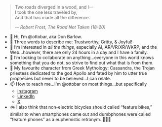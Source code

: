 > Two roads diverged in a wood, and I—<br>
> I took the one less traveled by,<br>
> And that has made all the difference.<br>
> 
> -- <cite>Robert Frost, _The Road Not Taken_ (18-20)</cite>

- 👋 Hi, I’m @ottobar, aka Don Barlow.
- 🤩 Three words to describe me: Trustworthy, Gritty, & Joyful!
- 👀 I’m interested in _all the things_, especially AI, AR/VR/XR/WKRP, and the Web...however, there are only 24 hours in a day and I have a family.
- 💞️ I’m looking to collaborate on anything...everyone in this world knows something that you do not, so strive to find out what that is from them.
- 🏺 My favourite character from Greek Mythology: Cassandra, the Trojan priestess dedicated to the god Apollo and fated by him to utter true prophecies but never to be believed...I can relate. 
- 📫 How to reach me...I'm @ottobar on most things...but specifically
  - [Instagram](https://www.instagram.com/ottobar/)
  - [LinkedIn](https://www.linkedin.com/in/ottobar/)
  - [X](https://x.com/ottobar/)
- 🚲 I also think that non-electric bicycles should called “feature bikes,” similar to when smartphones came out and dumbphones were called “feature phones” as a euphemistic retronym. 🤷🏻‍♂️
